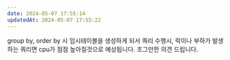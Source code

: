 ```yaml
---
date: 2024-05-07 17:55:14
updatedAt: 2024-05-07 17:55:22
---
```

group by, order by 시 임시테이블을 생성하게 되서 쿼리 수행시, 락이나 부하가 발생하는 쿼리면 cpu가 점점 높아질것으로 예상됩니다.
조그만한 의견 드립니다.